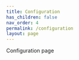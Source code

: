 ```yaml
---
title: Configuration
has_children: false
nav_order: 4
permalink: /configuration
layout: page
---
```


Configuration page